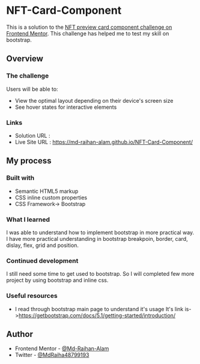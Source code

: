 # NFT-Card-Component

This is a solution to the [NFT preview card component challenge on Frontend Mentor](https://www.frontendmentor.io/challenges/nft-preview-card-component-SbdUL_w0U). This challenge has helped me to test my skill on bootstrap.

## Overview

### The challenge

Users will be able to:

- View the optimal layout depending on their device's screen size
- See hover states for interactive elements

### Links

- Solution URL :
- Live Site URL : https://md-raihan-alam.github.io/NFT-Card-Component/

## My process

### Built with

- Semantic HTML5 markup
- CSS inline custom properties
- CSS Framework-> Bootstrap

### What I learned

I was able to understand how to implement bootstrap in more practical way. I have more practical understanding in bootstrap breakpoin, border, card, dislay, flex, grid and position.

### Continued development

I still need some time to get used to bootstrap. So I will completed few more project by using bootstrap and inline css.

### Useful resources

- I read through bootstrap main page to understand it's usage It's link is->https://getbootstrap.com/docs/5.1/getting-started/introduction/

## Author

- Frontend Mentor - [@Md-Raihan-Alam](https://www.frontendmentor.io/profile/Md-Raihan-Alam)
- Twitter - [@MdRaiha48799193](https://twitter.com/MdRaiha48799193)
